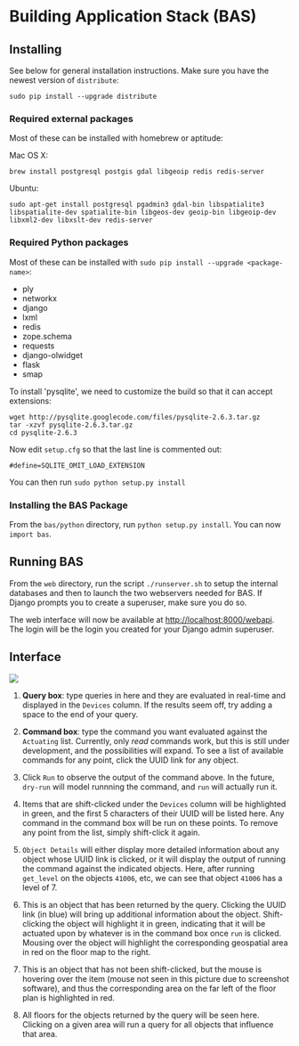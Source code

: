 # Building Application Stack (BAS)

## Installing

See below for general installation instructions. Make sure you have
the newest version of `distribute`:

```
sudo pip install --upgrade distribute
```

### Required external packages

Most of these can be installed with homebrew or aptitude:

Mac OS X:

```
brew install postgresql postgis gdal libgeoip redis redis-server
```

Ubuntu:

```
sudo apt-get install postgresql pgadmin3 gdal-bin libspatialite3 libspatialite-dev spatialite-bin libgeos-dev geoip-bin libgeoip-dev libxml2-dev libxslt-dev redis-server
```

### Required Python packages

Most of these can be installed with `sudo pip install --upgrade <package-name>`:

* ply
* networkx
* django
* lxml
* redis
* zope.schema
* requests
* django-olwidget
* flask
* smap

To install 'pysqlite', we need to customize the build so that it can accept extensions:

```
wget http://pysqlite.googlecode.com/files/pysqlite-2.6.3.tar.gz
tar -xzvf pysqlite-2.6.3.tar.gz
cd pysqlite-2.6.3
```

Now edit `setup.cfg` so that the last line is commented out:

```
#define=SQLITE_OMIT_LOAD_EXTENSION
```

You can then run `sudo python setup.py install`

### Installing the BAS Package

From the `bas/python` directory, run `python setup.py install`. You can now `import bas`.

## Running BAS

From the `web` directory, run the script `./runserver.sh` to setup the internal
databases and then to launch the two webservers needed for BAS. If Django
prompts you to create a superuser, make sure you do so.

The web interface will now be available at
[http://localhost:8000/webapi](http://localhost:8000/webapi). The login will be
the login you created for your Django admin superuser.

## Interface

<img src="https://raw.github.com/gtfierro/BAS/master/diagram.png" />

1. **Query box**: type queries in here and they are evaluated in real-time and
   displayed in the `Devices` column. If the results seem off, try adding a
   space to the end of your query.

2. **Command box**: type the command you want evaluated against the `Actuating`
   list. Currently, only *read* commands work, but this is still under
   development, and the possibilities will expand. To see a list of available
   commands for any point, click the UUID link for any object.

3. Click `Run` to observe the output of the command above. In the future,
   `dry-run` will model runnning the command, and `run` will actually run it.

4. Items that are shift-clicked under the `Devices` column will be highlighted
   in green, and the first 5 characters of their UUID will be listed here. Any
   command in the command box will be run on these points. To remove any point
   from the list, simply shift-click it again.

5. `Object Details` will either display more detailed information about any
   object whose UUID link is clicked, or it will display the output of running
   the command against the indicated objects. Here, after running `get_level`
   on the objects `41006`, etc, we can see that object `41006` has a level of
   7.

6. This is an object that has been returned by the query. Clicking the UUID
   link (in blue) will bring up additional information about the object.
   Shift-clicking the object will highlight it in green, indicating that it
   will be actuated upon by whatever is in the command box once `run` is
   clicked. Mousing over the object will highlight the corresponding geospatial
   area in red on the floor map to the right.

7. This is an object that has not been shift-clicked, but the mouse is hovering
   over the item (mouse not seen in this picture due to screenshot software),
   and thus the corresponding area on the far left of the floor plan is
   highlighted in red.

8. All floors for the objects returned by the query will be seen here. Clicking
   on a given area will run a query for all objects that influence that area.

